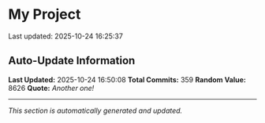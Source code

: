 # My Project


Last updated: 2025-10-24 16:25:37







































































































































































































































































































































































## Auto-Update Information

**Last Updated:** 2025-10-24 16:50:08
**Total Commits:** 359
**Random Value:** 8626
**Quote:** _Another one!_

---
_This section is automatically generated and updated._